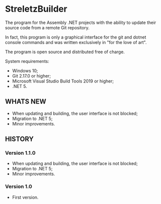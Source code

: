 # StreletzBuilder

The program for the Assembly .NET projects with the ability to update their source code from a remote Git repository.

In fact, this program is only a graphical interface for the git and dotnet console commands and was written exclusively in "for the love of art".

The program is open source and distributed free of charge.

System requirements:

 - Windows 10;
 - Git 2.17.0 or higher;
 - Microsoft Visual Studio Build Tools 2019 or higher;
 - .NET 5.

## WHATS NEW

 - When updating and building, the user interface is not blocked;
 - Migration to .NET 5;
 - Minor improvements.

## HISTORY

### Version 1.1.0
 - When updating and building, the user interface is not blocked;
 - Migration to .NET 5;
 - Minor improvements.
 
### Version 1.0
 - First version.